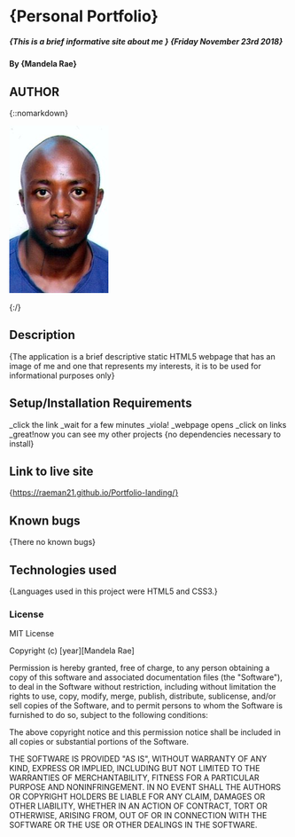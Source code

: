 # {Personal Portfolio}

##### {This is a brief informative site about me } {Friday November 23rd 2018}

#### By **{Mandela Rae}**

## AUTHOR

{::nomarkdown}

<img src="img/editedheadshot.jpg">

{:/}

## Description

{The application is a brief descriptive static HTML5 webpage that has an image of me and one that represents my interests, it is to be used for informational purposes only}
## Setup/Installation Requirements
_click the link
_wait for a few minutes
_viola!
_webpage opens
_click on links
_great!now you can see my other projects
{no dependencies necessary to install}

## Link to live site
{https://raeman21.github.io/Portfolio-landing/}

## Known bugs

{There no known bugs}

## Technologies used

{Languages used in this project were HTML5 and CSS3.}


### License

MIT License

Copyright (c) [year][Mandela Rae]

Permission is hereby granted, free of charge, to any person obtaining a copy
of this software and associated documentation files (the "Software"), to deal
in the Software without restriction, including without limitation the rights
to use, copy, modify, merge, publish, distribute, sublicense, and/or sell
copies of the Software, and to permit persons to whom the Software is
furnished to do so, subject to the following conditions:

The above copyright notice and this permission notice shall be included in all
copies or substantial portions of the Software.

THE SOFTWARE IS PROVIDED "AS IS", WITHOUT WARRANTY OF ANY KIND, EXPRESS OR
IMPLIED, INCLUDING BUT NOT LIMITED TO THE WARRANTIES OF MERCHANTABILITY,
FITNESS FOR A PARTICULAR PURPOSE AND NONINFRINGEMENT. IN NO EVENT SHALL THE
AUTHORS OR COPYRIGHT HOLDERS BE LIABLE FOR ANY CLAIM, DAMAGES OR OTHER
LIABILITY, WHETHER IN AN ACTION OF CONTRACT, TORT OR OTHERWISE, ARISING FROM,
OUT OF OR IN CONNECTION WITH THE SOFTWARE OR THE USE OR OTHER DEALINGS IN THE
SOFTWARE.
